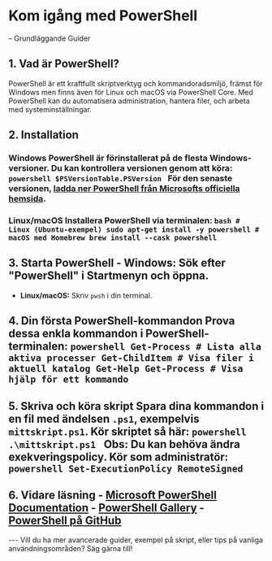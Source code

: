 # Kom igång med PowerShell 
– Grundläggande Guider
## 1. Vad är PowerShell? 
PowerShell är ett kraftfullt skriptverktyg och kommandoradsmiljö, främst för Windows men finns även för Linux och macOS via PowerShell Core. Med PowerShell kan du automatisera administration, hantera filer, och arbeta med systeminställningar. 

## 2. Installation 
### Windows PowerShell är förinstallerat på de flesta Windows-versioner. Du kan kontrollera versionen genom att köra: ```powershell $PSVersionTable.PSVersion ``` För den senaste versionen, [ladda ner PowerShell från Microsofts officiella hemsida](https://docs.microsoft.com/powershell/).

### Linux/macOS Installera PowerShell via terminalen: ```bash # Linux (Ubuntu-exempel) sudo apt-get install -y powershell # macOS med Homebrew brew install --cask powershell ``` 

## 3. Starta PowerShell - **Windows:** Sök efter "PowerShell" i Startmenyn och öppna. 

- **Linux/macOS:** Skriv `pwsh` i din terminal. 

## 4. Din första PowerShell-kommandon Prova dessa enkla kommandon i PowerShell-terminalen: ```powershell Get-Process # Lista alla aktiva processer Get-ChildItem # Visa filer i aktuell katalog Get-Help Get-Process # Visa hjälp för ett kommando ``` 

## 5. Skriva och köra skript Spara dina kommandon i en fil med ändelsen `.ps1`, exempelvis `mittskript.ps1`. Kör skriptet så här: ```powershell .\mittskript.ps1 ``` **Obs:** Du kan behöva ändra exekveringspolicy. Kör som administratör: ```powershell Set-ExecutionPolicy RemoteSigned ``` 

## 6. Vidare läsning - [Microsoft PowerShell Documentation](https://learn.microsoft.com/powershell/) - [PowerShell Gallery](https://www.powershellgallery.com/) - [PowerShell på GitHub](https://github.com/powershell/powershell) 

--- Vill du ha mer avancerade guider, exempel på skript, eller tips på vanliga användningsområden? Säg gärna till!
